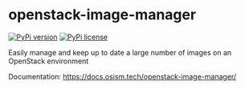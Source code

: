 # openstack-image-manager

[![PyPi version](https://badgen.net/pypi/v/openstack-image-manager/)](https://pypi.org/project/openstack-image-manager/)
[![PyPi license](https://badgen.net/pypi/license/openstack-image-manager/)](https://pypi.com/project/openstack-image-manager/)

Easily manage and keep up to date a large number of images on an OpenStack environment

Documentation: https://docs.osism.tech/openstack-image-manager/
